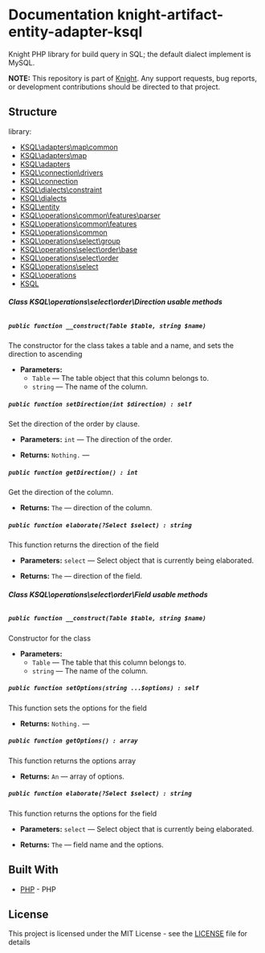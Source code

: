 # Documentation knight-artifact-entity-adapter-ksql

Knight PHP library for build query in SQL; the default dialect implement is MySQL.

**NOTE:** This repository is part of [Knight](https://github.com/energia-source/knight). Any
support requests, bug reports, or development contributions should be directed to
that project.

## Structure

library:
- [KSQL\adapters\map\common](https://github.com/energia-source/knight-artifact-entity-adapter-ksql/tree/main/lib/adapters/map/common)
- [KSQL\adapters\map](https://github.com/energia-source/knight-artifact-entity-adapter-ksql/tree/main/lib/adapters/map)
- [KSQL\adapters](https://github.com/energia-source/knight-artifact-entity-adapter-ksql/tree/main/lib/adapters)
- [KSQL\connection\drivers](https://github.com/energia-source/knight-artifact-entity-adapter-ksql/tree/main/lib/connection/drivers)
- [KSQL\connection](https://github.com/energia-source/knight-artifact-entity-adapter-ksql/tree/main/lib/connection)
- [KSQL\dialects\constraint](https://github.com/energia-source/knight-artifact-entity-adapter-ksql/tree/main/lib/dialects/constraint)
- [KSQL\dialects](https://github.com/energia-source/knight-artifact-entity-adapter-ksql/tree/main/lib/dialects)
- [KSQL\entity](https://github.com/energia-source/knight-artifact-entity-adapter-ksql/tree/main/lib/entity)
- [KSQL\operations\common\features\parser](https://github.com/energia-source/knight-artifact-entity-adapter-ksql/tree/main/lib/operations/common/features/parser)
- [KSQL\operations\common\features](https://github.com/energia-source/knight-artifact-entity-adapter-ksql/tree/main/lib/operations/common/features)
- [KSQL\operations\common](https://github.com/energia-source/knight-artifact-entity-adapter-ksql/tree/main/lib/operations/common)
- [KSQL\operations\select\group](https://github.com/energia-source/knight-artifact-entity-adapter-ksql/tree/main/lib/operations/select/group)
- [KSQL\operations\select\order\base](https://github.com/energia-source/knight-artifact-entity-adapter-ksql/tree/main/lib/operations/select/order/base)
- [KSQL\operations\select\order](https://github.com/energia-source/knight-artifact-entity-adapter-ksql/tree/main/lib/operations/select/order)
- [KSQL\operations\select](https://github.com/energia-source/knight-artifact-entity-adapter-ksql/tree/main/lib/operations/select)
- [KSQL\operations](https://github.com/energia-source/knight-artifact-entity-adapter-ksql/tree/main/lib/operations)
- [KSQL](https://github.com/energia-source/knight-knight-artifact-entity-adapter-ksql/blob/main/lib)

###### ***Class KSQL\operations\select\order\Direction usable methods***

##### `public function __construct(Table $table, string $name)`

The constructor for the class takes a table and a name, and sets the direction to ascending

 * **Parameters:**
   * `Table` — The table object that this column belongs to.
   * `string` — The name of the column.

##### `public function setDirection(int $direction) : self`

Set the direction of the order by clause.

 * **Parameters:** `int` — The direction of the order.

 * **Returns:** `Nothing.` — 

##### `public function getDirection() : int`

Get the direction of the column.

 * **Returns:** `The` — direction of the column.

##### `public function elaborate(?Select $select) : string`

This function returns the direction of the field

 * **Parameters:** `select` — Select object that is currently being elaborated.

 * **Returns:** `The` — direction of the field.

###### ***Class KSQL\operations\select\order\Field usable methods***

##### `public function __construct(Table $table, string $name)`

Constructor for the class

 * **Parameters:**
   * `Table` — The table that this column belongs to.
   * `string` — The name of the column.

##### `public function setOptions(string ...$options) : self`

This function sets the options for the field

 * **Returns:** `Nothing.` — 

##### `public function getOptions() : array`

This function returns the options array

 * **Returns:** `An` — array of options.

##### `public function elaborate(?Select $select) : string`

This function returns the options for the field

 * **Parameters:** `select` — Select object that is currently being elaborated.

 * **Returns:** `The` — field name and the options.

## Built With

* [PHP](https://www.php.net/) - PHP

## License

This project is licensed under the MIT License - see the [LICENSE](LICENSE) file for details